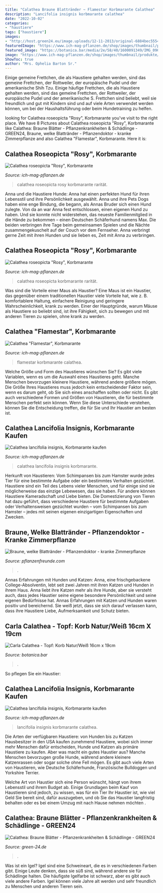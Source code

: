 ```yaml
---
title: "Calathea Braune Blattränder ~ Flamestar Korbmarante Calathea"
description: "Lancifolia insignis korbmarante calathea"
date: "2022-10-02"
categories:
- "haustiere"
tags: ["haustiere"]
images:
- "http://host.green24.eu/image.uploads/12-11-2013/original-6884bec55547629dec74ff498a578ec3.jpg"
featuredImage: "https://www.ich-mag-pflanzen.de/shop/images/thumbnail/produkte/medium/28992_1.jpg"
featured_image: "https://botanica.bar/media/2e/58/40/1600091349/IMG_0961.jpg"
image: "https://www.ich-mag-pflanzen.de/shop/images/thumbnail/produkte/large/29333_1.jpg"
ShowToc: true
author: "Mrs. Ophelia Barton Sr."
---
```



Einige gemeine Frettchen, die als Haustiere gehalten werden, sind das gemeine Frettchen, der Rottweiler, der europäische Pudel und der amerikanische Shih Tzu.
Einige häufige Frettchen, die als Haustiere gehalten werden, sind das gemeine Frettchen, der Rottweiler, der europäische Pudel und der amerikanische S. Frettchen sind beliebt, weil sie freundlich und gut mit Kindern sind und auf viele Arten verwendet werden können, um bei der Haushaltsführung oder beim Hundetraining zu helfen.

	

		
looking for Calathea roseopicta &quot;Rosy&quot;, Korbmarante you've visit to the right place. We have 8 Pictures about Calathea roseopicta &quot;Rosy&quot;, Korbmarante like Calathea: Braune Blätter - Pflanzenkrankheiten &amp; Schädlinge - GREEN24, Braune, welke Blattränder - Pflanzendoktor - kranke Zimmerpflanze and also Calathea &quot;Flamestar&quot;, Korbmarante. Here it is:
		
    
## Calathea Roseopicta &quot;Rosy&quot;, Korbmarante

<img loading=lazy src="https://www.ich-mag-pflanzen.de/shop/images/thumbnail/produkte/large/29333_1.jpg" onerror="this.onerror=null;this.src='https://tse2.mm.bing.net/th?id=OIP.n3jfL7KCTMm7hOJGw5n9FgHaHa&amp;pid=15.1';" alt="Calathea roseopicta &quot;Rosy&quot;, Korbmarante">

_Source: ich-mag-pflanzen.de_

>calathea roseopicta rosy korbmarante rarität. 

	

Anna und die Haustiere Hunde: Anna hat einen perfekten Hund für ihren Lebensstil und ihre Persönlichkeit ausgewählt.
Anna und ihre Pets Dogs haben eine enge Bindung, die begann, als Annas Bruder sich einen Hund zulegte. Von da an war Anna fest entschlossen, einen eigenen Hund zu haben. Und sie konnte nicht widerstehen, das neueste Familienmitglied in die Hände zu bekommen – einen Deutschen Schäferhund namens Max. Die beiden verbringen ihre Tage beim gemeinsamen Spielen und die Nächte zusammengekuschelt auf der Couch vor dem Fernseher. Anna verbringt gerne Zeit mit ihren Hunden und sie lieben es, Zeit mit Anna zu verbringen.

    
## Calathea Roseopicta &quot;Rosy&quot;, Korbmarante

<img loading=lazy src="https://www.ich-mag-pflanzen.de/shop/images/thumbnail/produkte/medium/29333_1.jpg" onerror="this.onerror=null;this.src='https://tse4.mm.bing.net/th?id=OIP.7JF55TLFwHcTzX2V2O8RmAAAAA&amp;pid=15.1';" alt="Calathea roseopicta &quot;Rosy&quot;, Korbmarante">

_Source: ich-mag-pflanzen.de_

>calathea roseopicta korbmarante rarität. 

	

Was sind die Vorteile einer Maus als Haustier?
Eine Maus ist ein Haustier, das gegenüber einem traditionellen Haustier viele Vorteile hat, wie z. B. komfortablere Haltung, einfachere Reinigung und geringere Wahrscheinlichkeit, krank zu werden. Einer der Hauptgründe, warum Mäuse als Haustiere so beliebt sind, ist ihre Fähigkeit, sich zu bewegen und mit anderen Tieren zu spielen, ohne krank zu werden.

    
## Calathea &quot;Flamestar&quot;, Korbmarante

<img loading=lazy src="https://www.ich-mag-pflanzen.de/shop/images/thumbnail/produkte/large/29778_5.jpg" onerror="this.onerror=null;this.src='https://tse1.mm.bing.net/th?id=OIP.nUUAWkkvQJ8KwLYdYdxAHQHaHa&amp;pid=15.1';" alt="Calathea &quot;Flamestar&quot;, Korbmarante">

_Source: ich-mag-pflanzen.de_

>flamestar korbmarante calathea. 

	

Welche Größe und Form des Haustieres wünschen Sie?
Es gibt viele Variablen, wenn es um die Auswahl eines Haustieres geht. Manche Menschen bevorzugen kleinere Haustiere, während andere größere mögen. Die Größe Ihres Haustieres muss jedoch kein entscheidender Faktor sein, wenn es darum geht, ob Sie sich eines anschaffen sollten oder nicht. Es gibt auch verschiedene Formen und Größen von Haustieren, die für bestimmte Menschen perfekt sein können. Wenn Sie diese Unterschiede verstehen, können Sie die Entscheidung treffen, die für Sie und Ihr Haustier am besten ist.

    
## Calathea Lancifolia Insignis, Korbmarante Kaufen

<img loading=lazy src="https://www.ich-mag-pflanzen.de/shop/images/thumbnail/produkte/medium/28992_1.jpg" onerror="this.onerror=null;this.src='https://tse1.mm.bing.net/th?id=OIP.kwjzRSnX8sZ0rxa2da_cxQAAAA&amp;pid=15.1';" alt="Calathea lancifolia insignis, Korbmarante kaufen">

_Source: ich-mag-pflanzen.de_

>calathea lancifolia insignis korbmarante. 

	

Herkunft von Haustieren: Vom Schimpansen bis zum Hamster wurde jedes Tier für eine bestimmte Aufgabe oder ein bestimmtes Verhalten gezüchtet.
Haustiere sind ein Teil des Lebens vieler Menschen, und für einige sind sie möglicherweise das einzige Lebewesen, das sie haben. Für andere können Haustiere Kameradschaft und Liebe bieten. Die Domestizierung von Tieren hat dazu geführt, dass verschiedene Haustiere für bestimmte Aufgaben oder Verhaltensweisen gezüchtet wurden – vom Schimpansen bis zum Hamster – jedes mit seinen eigenen einzigartigen Eigenschaften und Zwecken.

    
## Braune, Welke Blattränder - Pflanzendoktor - Kranke Zimmerpflanze

<img loading=lazy src="https://www.pflanzenfreunde.com/foren/attachment/1448195545-img-20201109-131034-jpg/?thumbnail=1" onerror="this.onerror=null;this.src='https://tse2.mm.bing.net/th?id=OIP.Fkzh7xIUpQC1XtKS5qmeEAAAAA&amp;pid=15.1';" alt="Braune, welke Blattränder - Pflanzendoktor - kranke Zimmerpflanze">

_Source: pflanzenfreunde.com_

>. 

	

Annas Erfahrungen mit Hunden und Katzen:
Anna, eine frischgebackene College-Absolventin, lebt seit zwei Jahren mit ihren Katzen und Hunden in ihrem Haus. Anna liebt ihre Katzen mehr als ihre Hunde, aber sie versteht auch, dass jedes Haustier seine eigene besondere Persönlichkeit und seine eigenen Bedürfnisse hat. Annas Erfahrungen mit Katzen und Hunden waren positiv und bereichernd. Sie weiß jetzt, dass sie sich darauf verlassen kann, dass ihre Haustiere Liebe, Aufmerksamkeit und Schutz bieten.

    
## Carla Calathea - Topf: Korb Natur/Weiß 16cm X 19cm

<img loading=lazy src="https://botanica.bar/media/2e/58/40/1600091349/IMG_0961.jpg" onerror="this.onerror=null;this.src='https://tse1.mm.bing.net/th?id=OIP.y4QkFrhlrS2thB-Q3Ffx4QHaJl&amp;pid=15.1';" alt="Carla Calathea - Topf: Korb Natur/Weiß 16cm x 19cm">

_Source: botanica.bar_

>. 

	

So pflegen Sie ein Haustier:

    
## Calathea Lancifolia Insignis, Korbmarante Kaufen

<img loading=lazy src="https://www.ich-mag-pflanzen.de/shop/images/thumbnail/produkte/large/28992_4.jpg" onerror="this.onerror=null;this.src='https://tse4.mm.bing.net/th?id=OIP.LQGvTqa8QYg1SsILmvPMVgHaHa&amp;pid=15.1';" alt="Calathea lancifolia insignis, Korbmarante kaufen">

_Source: ich-mag-pflanzen.de_

>lancifolia insignis korbmarante calathea. 

	

Die Arten der verfügbaren Haustiere: von Hunden bis zu Katzen
Hausbesitzer in den USA kaufen zunehmend Haustiere, wobei sich immer mehr Menschen dafür entscheiden, Hunde und Katzen als primäre Haustiere zu kaufen. Aber was macht ein gutes Haustier aus?
Manche Menschen bevorzugen große Hunde, während andere kleinere Katzenrassen oder sogar solche ohne Fell mögen. Es gibt auch viele Arten von Haustieren, wie Deutsche Schäferhunde, Französische Bulldoggen und Yorkshire Terrier.

Welche Art von Haustier sich eine Person wünscht, hängt von ihrem Lebensstil und ihrem Budget ab. Einige Grundlagen beim Kauf von Haustieren sind jedoch, zu wissen, was für ein Tier Ihr Haustier ist, wie viel Geld Sie bereit sind, dafür auszugeben, und ob Sie das Haustier langfristig behalten oder es bei einem Umzug mit nach Hause nehmen möchten .

    
## Calathea: Braune Blätter - Pflanzenkrankheiten &amp; Schädlinge - GREEN24

<img loading=lazy src="http://host.green24.eu/image.uploads/12-11-2013/original-6884bec55547629dec74ff498a578ec3.jpg" onerror="this.onerror=null;this.src='https://tse3.mm.bing.net/th?id=OIP.e6ZNsO8ylRhe78UR-nkaigHaJ4&amp;pid=15.1';" alt="Calathea: Braune Blätter - Pflanzenkrankheiten &amp; Schädlinge - GREEN24">

_Source: green-24.de_

>. 

	

Was ist ein Igel?
Igel sind eine Schweineart, die es in verschiedenen Farben gibt. Einige Leute denken, dass sie süß sind, während andere sie für Schädlinge halten. Die häufigste Igelfarbe ist schwarz, aber es gibt auch viele andere Farben. Igel können viele Jahre alt werden und sehr freundlich zu Menschen und anderen Tieren sein.

